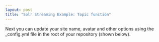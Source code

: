 ```yaml
---
layout: post
title: "Solr Streaming Example: Topic function"
---
```

Next you can update your site name, avatar and other options using the _config.yml file in the root of your repository (shown below).
